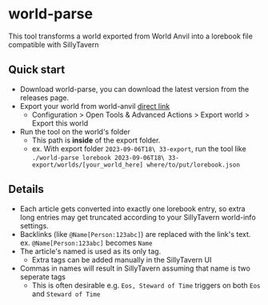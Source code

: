 # world-parse
This tool transforms a world exported from World Anvil into a lorebook file compatible with SillyTavern

## Quick start
- Download world-parse, you can download the latest version from the releases page.
- Export your world from world-anvil [direct link](https://toolbox.soullink.docker.worldanvil.com/backup/form)
    - Configuration > Open Tools & Advanced Actions > Export world > Export this world
- Run the tool on the world's folder
    - This path is **inside** of the export folder.
    - ex. With export folder `2023-09-06T18\ 33-export`, run the tool like `./world-parse lorebook 2023-09-06T18\ 33-export/worlds/[your_world_here] where/to/put/lorebook.json`

## Details
- Each article gets converted into exactly one lorebook entry, so extra long entries may get truncated according to your SillyTavern world-info settings.
- Backlinks (like `@Name[Person:123abc]`) are replaced with the link's text.
    ex. `@Name[Person:123abc]` becomes `Name`
- The article's named is used as its only tag.
    - Extra tags can be added manually in the SillyTavern UI
- Commas in names will result in SillyTavern assuming that name is two seperate tags
    - This is often desirable e.g. `Eos, Steward of Time` triggers on both `Eos` and `Steward of Time`